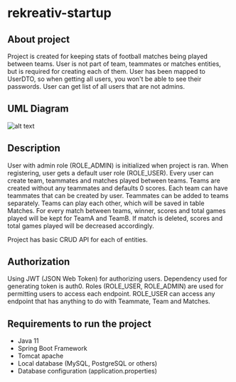 # rekreativ-startup

## About project

Project is created for keeping stats of football matches being played between teams. User is not part of team, teammates or matches entities, but is required for creating each of them. User has been mapped to UserDTO, so when getting all users, you won't be able to see their passwords. User can get list of all users that are not admins.

## UML Diagram

![alt text](https://github.com/salexdxd/rekreativ-startup/blob/main/src/main/resources/static/UML/RekreativUML.drawio.png?raw=true)

## Description

User with admin role (ROLE_ADMIN) is initialized when project is ran. When registering, user gets a default user role (ROLE_USER). Every user can create team, teammates and matches played between teams. Teams are created without any teammates and defaults 0 scores. Each team can have teammates that can be created by user. Teammates can be added to teams separately. Teams can play each other, which will be saved in table Matches. For every match between teams, winner, scores and total games played will be kept for TeamA and TeamB. If match is deleted, scores and total games played will be decreased accordingly.

Project has basic CRUD API for each of entities.

## Authorization

Using JWT (JSON Web Token) for authorizing users. Dependency used for generating token is auth0. Roles (ROLE_USER, ROLE_ADMIN) are used for permitting users to access each endpoint. ROLE_USER can access any endpoint that has anything to do with Teammate, Team and Matches.

## Requirements to run the project

* Java 11
* Spring Boot Framework
* Tomcat apache
* Local database (MySQL, PostgreSQL or others)
* Database configuration (application.properties)



